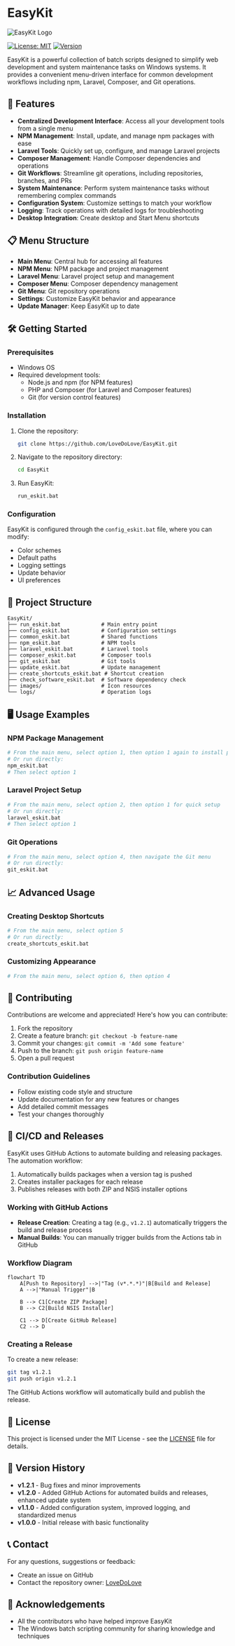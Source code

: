# EasyKit

![EasyKit Logo](images/icon.jpg)

[![License: MIT](https://img.shields.io/badge/License-MIT-yellow.svg)](https://opensource.org/licenses/MIT)
[![Version](https://img.shields.io/badge/version-1.2.1-blue.svg)](https://github.com/LoveDoLove/EasyKit/releases)

EasyKit is a powerful collection of batch scripts designed to simplify web development and system maintenance tasks on Windows systems. It provides a convenient menu-driven interface for common development workflows including npm, Laravel, Composer, and Git operations.

## 🚀 Features

- **Centralized Development Interface**: Access all your development tools from a single menu
- **NPM Management**: Install, update, and manage npm packages with ease
- **Laravel Tools**: Quickly set up, configure, and manage Laravel projects
- **Composer Management**: Handle Composer dependencies and operations
- **Git Workflows**: Streamline git operations, including repositories, branches, and PRs
- **System Maintenance**: Perform system maintenance tasks without remembering complex commands
- **Configuration System**: Customize settings to match your workflow
- **Logging**: Track operations with detailed logs for troubleshooting
- **Desktop Integration**: Create desktop and Start Menu shortcuts

## 📋 Menu Structure

- **Main Menu**: Central hub for accessing all features
- **NPM Menu**: NPM package and project management
- **Laravel Menu**: Laravel project setup and management
- **Composer Menu**: Composer dependency management
- **Git Menu**: Git repository operations
- **Settings**: Customize EasyKit behavior and appearance
- **Update Manager**: Keep EasyKit up to date

## 🛠️ Getting Started

### Prerequisites

- Windows OS
- Required development tools:
  - Node.js and npm (for NPM features)
  - PHP and Composer (for Laravel and Composer features)
  - Git (for version control features)

### Installation

1. Clone the repository:
   ```bash
   git clone https://github.com/LoveDoLove/EasyKit.git
   ```
2. Navigate to the repository directory:
   ```bash
   cd EasyKit
   ```
3. Run EasyKit:
   ```bash
   run_eskit.bat
   ```

### Configuration

EasyKit is configured through the `config_eskit.bat` file, where you can modify:

- Color schemes
- Default paths
- Logging settings
- Update behavior
- UI preferences

## 📁 Project Structure

```
EasyKit/
├── run_eskit.bat             # Main entry point
├── config_eskit.bat          # Configuration settings
├── common_eskit.bat          # Shared functions
├── npm_eskit.bat             # NPM tools
├── laravel_eskit.bat         # Laravel tools
├── composer_eskit.bat        # Composer tools
├── git_eskit.bat             # Git tools
├── update_eskit.bat          # Update management
├── create_shortcuts_eskit.bat # Shortcut creation
├── check_software_eskit.bat  # Software dependency check
├── images/                   # Icon resources
└── logs/                     # Operation logs
```

## 🖥️ Usage Examples

### NPM Package Management

```bash
# From the main menu, select option 1, then option 1 again to install packages
# Or run directly:
npm_eskit.bat
# Then select option 1
```

### Laravel Project Setup

```bash
# From the main menu, select option 2, then option 1 for quick setup
# Or run directly:
laravel_eskit.bat
# Then select option 1
```

### Git Operations

```bash
# From the main menu, select option 4, then navigate the Git menu
# Or run directly:
git_eskit.bat
```

## 📈 Advanced Usage

### Creating Desktop Shortcuts

```bash
# From the main menu, select option 5
# Or run directly:
create_shortcuts_eskit.bat
```

### Customizing Appearance

```bash
# From the main menu, select option 6, then option 4
```

## 🤝 Contributing

Contributions are welcome and appreciated! Here's how you can contribute:

1. Fork the repository
2. Create a feature branch: `git checkout -b feature-name`
3. Commit your changes: `git commit -m 'Add some feature'`
4. Push to the branch: `git push origin feature-name`
5. Open a pull request

### Contribution Guidelines

- Follow existing code style and structure
- Update documentation for any new features or changes
- Add detailed commit messages
- Test your changes thoroughly

## 🔄 CI/CD and Releases

EasyKit uses GitHub Actions to automate building and releasing packages. The automation workflow:

1. Automatically builds packages when a version tag is pushed
2. Creates installer packages for each release
3. Publishes releases with both ZIP and NSIS installer options

### Working with GitHub Actions

- **Release Creation**: Creating a tag (e.g., `v1.2.1`) automatically triggers the build and release process
- **Manual Builds**: You can manually trigger builds from the Actions tab in GitHub

### Workflow Diagram

```mermaid
flowchart TD
    A[Push to Repository] -->|"Tag (v*.*.*)"|B[Build and Release]
    A -->|"Manual Trigger"|B
    
    B --> C1[Create ZIP Package]
    B --> C2[Build NSIS Installer]
    
    C1 --> D[Create GitHub Release]
    C2 --> D
```

### Creating a Release

To create a new release:

```bash
git tag v1.2.1
git push origin v1.2.1
```

The GitHub Actions workflow will automatically build and publish the release.

## 📜 License

This project is licensed under the MIT License - see the [LICENSE](LICENSE) file for details.

## 🔄 Version History

- **v1.2.1** - Bug fixes and minor improvements
- **v1.2.0** - Added GitHub Actions for automated builds and releases, enhanced update system
- **v1.1.0** - Added configuration system, improved logging, and standardized menus
- **v1.0.0** - Initial release with basic functionality

## 📞 Contact

For any questions, suggestions or feedback:

- Create an issue on GitHub
- Contact the repository owner: [LoveDoLove](https://github.com/LoveDoLove)

## 🙏 Acknowledgements

- All the contributors who have helped improve EasyKit
- The Windows batch scripting community for sharing knowledge and techniques
